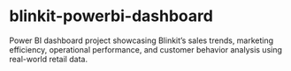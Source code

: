 # blinkit-powerbi-dashboard
Power BI dashboard project showcasing Blinkit’s sales trends, marketing efficiency, operational performance, and customer behavior analysis using real-world retail data.
